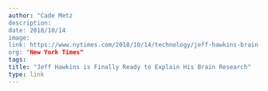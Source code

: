 ```yaml
---
author: "Cade Metz
description:
date: 2018/10/14
image:
link: https://www.nytimes.com/2018/10/14/technology/jeff-hawkins-brain-research.html
org: "New York Times"
tags:
title: "Jeff Hawkins is Finally Ready to Explain His Brain Research"
type: link
---
```

